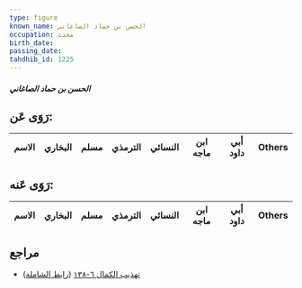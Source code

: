```yaml
---
type: figure
known_name: الحسن بن حماد الصاغاني
occupation: محدث
birth_date:
passing_date:
tahdhib_id: 1225
---
```

##### الحسن بن حماد الصاغاني

## رَوَى عَن:
| الاسم | البخاري | مسلم | الترمذي | النسائي | ابن ماجه | أبي داود | Others |
| ----- | ------- | ---- | ------- | ------- | -------- | -------- | ------ |
## رَوَى عَنه:
| الاسم | البخاري | مسلم | الترمذي | النسائي | ابن ماجه | أبي داود | Others |
| ----- | ------- | ---- | ------- | ------- | -------- | -------- | ------ |
## مراجع
- [تهذيب الكمال ٦-١٣٨](obsidian://open?vault=Tahdhib-al-Kamal&file=Figures/١٢٢٥-الحسن%20بن%20حماد%20الصاغاني) ([رابط الشاملة](https://shamela.ws/book/3722/2802))